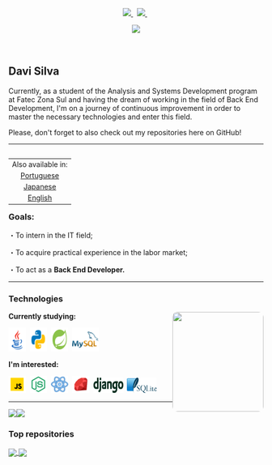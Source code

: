 <p align="center">
  <!-- Badge - LinkedIn -->
  <a href="https://www.linkedin.com/in/davialvessilva">
    <img src="https://img.shields.io/badge/-LinkedIn-0e00cf?style=round-square&logo=Linkedin&logoColor=&link=https://www.linkedin.com/in/davialvessilva">
  </a>
  &nbsp;
  <!-- Badge - Email -->
  <a href="mailto:daviricardo205@gmail.com">
    <img src="https://img.shields.io/badge/-Email-ff0000?style=round-square&logo=gmail&logoColor=white&link=mailto:daviricardo205@gmail.com">
  </a>
  &nbsp;
   <p align="center">
  <!-- Badge - Profile View Counter -->
   <img src= "https://komarev.com/ghpvc/?username=DaviRicardo&color=800080">
  </p>
  &nbsp;
</p>

<!-- Presentation -->
## Davi Silva
<p>Currently, as a student of the Analysis and Systems Development program at Fatec Zona Sul and having the dream of working in the field of Back End Development, I'm on a journey of continuous improvement in order to master the necessary technologies and enter this field.</p>
<p>Please, don't forget to also check out my repositories here on GitHub!</p>

---

<!-- README in EN, JP & PT-BR: -->
<table align="right">
 <td>Also available in:</td>
    <tr><td align="center"><a href="README_PT-BR.md">Portuguese</a></tr>
    <tr><td align="center"> <a href="README_JP.md">Japanese</a></td></tr>
    <tr><td align="center"> <a href="README_ENG.md">English</a></td></tr>
  </td>
</table>

### Goals:

<p>・To intern in the IT field;</p>
<p>・To acquire practical experience in the labor market;</p>
<p>・To act as a <strong>Back End Developer.</strong></p>

---

### Technologies

<!-- Yeji GIF  -->
<img src="./recursos/yejigif.gif" width="180px" height="197px" align="right" style="border-radius: 10px;">


**Currently studying:**

<p align="left">
  <!-- Java Icon -->
  <img src="./recursos/icones/java.svg" width="34px" height="47px">&nbsp;
  <!-- Python Icon -->
  <img src="./recursos/icones/python.svg" width="34px" height="47px">&nbsp;
  <!-- SpringBoot Icon -->
  <img src="./recursos/icones/springboot.svg" width="34px" height="47px">&nbsp;
  <!-- MySQL Icon -->
  <img src="./recursos/icones/mysql.svg" width="52px" height="47px">&nbsp;
</p>

**I'm interested:**

<p align="left">
  <!-- JavaScript Icon -->
  <img src="./recursos/icones/javascript.svg" width="34px" height="34px">&nbsp;
  <!-- NodeJs Icon -->
  <img src="./recursos/icones/nodejs.svg" width="34px" height="34px">&nbsp;
    <!-- ReactNative Icon -->
  <img src="./recursos/icones/reactnative.svg" width="34px" height="34px">&nbsp;
  <!-- Ruby Icon -->
  <img src="./recursos/icones/ruby.svg" width="34px" height="34px">&nbsp;
  <!-- Django Icon -->
  <img src="./recursos/icones/django.svg" width="59px" height="30px">&nbsp;
  <!-- SQLite Icon -->
  <img src="./recursos/icones/sqlite.svg" width="59px" height="30px">&nbsp;
</p>

---

<div style="display: flex;">
    <img align="center" src="https://github-readme-stats.vercel.app/api/top-langs/?username=DaviRicardo&layout=compact&theme=midnight-purple&hide_border=true"/>
    <img align="center" src="https://github-readme-stats.vercel.app/api?username=DaviRicardo&theme=midnight-purple&hide=prs,issues,contribs&count_private=true&include_all_commits=true&show_icons=true&hide_border=true"/>
</div>

### Top repositories

<a href="https://github.com/DaviRicardo/Fatec-Zona-Sul_JavaExercises-Projects">
  <img align="center" src="https://github-readme-stats.vercel.app/api/pin/?username=DaviRicardo&repo=Fatec-Zona-Sul_JavaExercises-Projects&theme=midnight-purple&hide_border=true&show_owner=false" />
</a>
<a href="https://github.com/DaviRicardo/Fatec-Zona-Sul_WebProjetoPadaria">
  <img align="center" src="https://github-readme-stats.vercel.app/api/pin/?username=DaviRicardo&repo=Fatec-Zona-Sul_WebProjetoPadaria&theme=midnight-purple&hide_border=true&show_owner=false" />
</a>